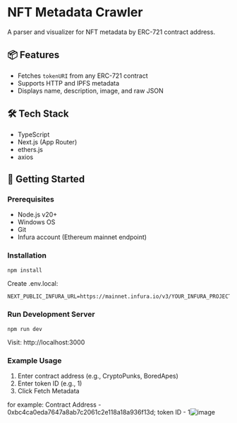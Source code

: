 # NFT Metadata Crawler

A parser and visualizer for NFT metadata by ERC-721 contract address.

## 📦 Features

- Fetches `tokenURI` from any ERC-721 contract
- Supports HTTP and IPFS metadata
- Displays name, description, image, and raw JSON

## 🛠 Tech Stack

- TypeScript
- Next.js (App Router)
- ethers.js
- axios

## 🚀 Getting Started

### Prerequisites

- Node.js v20+
- Windows OS
- Git
- Infura account (Ethereum mainnet endpoint)

### Installation

```powershell
npm install
```

Create .env.local:

```
NEXT_PUBLIC_INFURA_URL=https://mainnet.infura.io/v3/YOUR_INFURA_PROJECT_ID
```

### Run Development Server

```commandline
npm run dev
```
Visit: http://localhost:3000

### Example Usage
1. Enter contract address (e.g., CryptoPunks, BoredApes) 
2. Enter token ID (e.g., 1)
3. Click Fetch Metadata

for example: Contract Address - 0xbc4ca0eda7647a8ab7c2061c2e118a18a936f13d; token ID - 1![image](https://github.com/user-attachments/assets/d1694fcb-eced-49a7-81e7-d74b2c5931fb)



